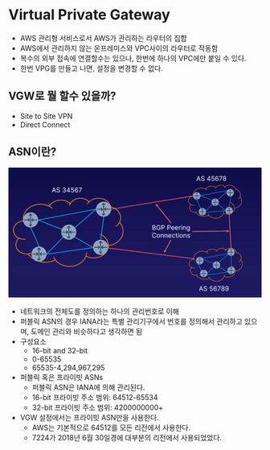 # Virtual Private Gateway

- AWS 관리형 서비스로서 AWS가 관리하는 라우터의 집합
- AWS에서 관리하지 않는 온프레미스와 VPC사이의 라우터로 작동함
- 복수의 외부 접속에 연결할수는 있으나, 한번에 하나의 VPC에만 붙일 수 있다.
- 한번 VPG를 만들고 나면, 설정을 변경할 수 없다.

## VGW로 뭘 할수 있을까?

- Site to Site VPN
- Direct Connect

## ASN이란?

![images/vpg/1.png](images/vpg/1.png)

- 네트워크의 전체도를 정의하는 하나의 관리번호로 이해
- 퍼블릭 ASN의 경우 IANA라는 특별 관리기구에서 번호를 정의해서 관리하고 있으며, 도메인 관리와 비슷하다고 생각하면 됨
- 구성요소
  - 16-bit and 32-bit
  - 0-65535
  - 65535-4,294,967,295
- 퍼블릭 혹은 프라이빗 ASNs
  - 퍼블릭 ASN은 IANA에 의해 관리된다.
  - 16-bit 프라이빗 주소 범위: 64512-65534
  - 32-bit 프라이빗 주소 범위: 4200000000+
- VGW 설정에서는 프라이빗 ASN만을 사용한다.
  - AWS는 기본적으로 64512를 모든 리전에서 사용한다.
  - 7224가 2018년 6월 30일경에 대부분의 리전에서 사용되었었다.
